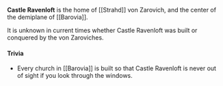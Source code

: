 **Castle Ravenloft** is the home of [[Strahd]] von Zarovich, and the center of the demiplane of [[Barovia]].

It is unknown in current times whether Castle Ravenloft was built or conquered by the von Zaroviches.

#### Trivia
- Every church in [[Barovia]] is built so that Castle Ravenloft is never out of sight if you look through the windows.